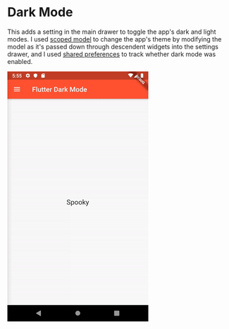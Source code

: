 # Dark Mode

   This adds a setting in the main drawer to toggle the app's dark and light modes.
   I used [scoped model](https://pub.dev/packages/scoped_model) to change the app's theme by modifying the model as it's passed down through descendent widgets into the settings drawer, and I used [shared preferences](https://pub.dev/packages/shared_preferences) to track whether dark mode was enabled.

![GIF of dark mode](dark_mode.gif)
